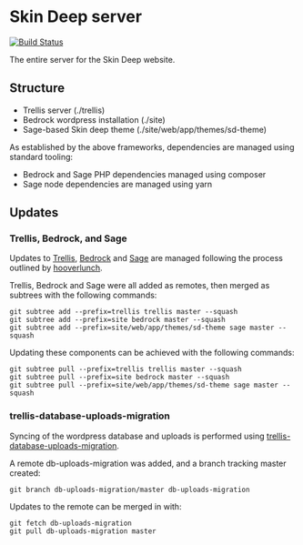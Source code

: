 # Skin Deep server

[![Build Status](https://travis-ci.org/briggySmalls/skin-deep-server.svg?branch=master)](https://travis-ci.org/briggySmalls/skin-deep-server)

The entire server for the Skin Deep website.

## Structure

- Trellis server (./trellis)
- Bedrock wordpress installation (./site)
- Sage-based Skin deep theme (./site/web/app/themes/sd-theme)

As established by the above frameworks, dependencies are managed using standard tooling:
- Bedrock and Sage PHP dependencies managed using composer
- Sage node dependencies are managed using yarn

## Updates

### Trellis, Bedrock, and Sage

Updates to [Trellis](https://github.com/roots/trellis), [Bedrock](https://github.com/roots/bedrock) and [Sage](https://github.com/roots/sage) are managed following the process outlined by [hooverlunch](https://discourse.roots.io/t/best-practices-to-update-trellis/5386/32).

Trellis, Bedrock and Sage were all added as remotes, then merged as subtrees with the following commands:
```
git subtree add --prefix=trellis trellis master --squash
git subtree add --prefix=site bedrock master --squash
git subtree add --prefix=site/web/app/themes/sd-theme sage master --squash
```

Updating these components can be achieved with the following commands:
```
git subtree pull --prefix=trellis trellis master --squash
git subtree pull --prefix=site bedrock master --squash
git subtree pull --prefix=site/web/app/themes/sd-theme sage master --squash
```

### trellis-database-uploads-migration

Syncing of the wordpress database and uploads is performed using [trellis-database-uploads-migration](https://github.com/valentinocossar/trellis-database-uploads-migration).

A remote db-uploads-migration was added, and a branch tracking master created:
```
git branch db-uploads-migration/master db-uploads-migration
```

Updates to the remote can be merged in with:
```
git fetch db-uploads-migration
git pull db-uploads-migration master
```